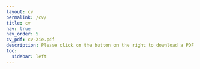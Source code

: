 ```yaml
---
layout: cv
permalink: /cv/
title: cv
nav: true
nav_order: 5
cv_pdf: cv-Xie.pdf
description: Please click on the button on the right to download a PDF version.
toc:
  sidebar: left
---
```

